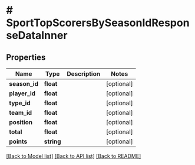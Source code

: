 # # SportTopScorersBySeasonIdResponseDataInner

## Properties

Name | Type | Description | Notes
------------ | ------------- | ------------- | -------------
**season_id** | **float** |  | [optional]
**player_id** | **float** |  | [optional]
**type_id** | **float** |  | [optional]
**team_id** | **float** |  | [optional]
**position** | **float** |  | [optional]
**total** | **float** |  | [optional]
**points** | **string** |  | [optional]

[[Back to Model list]](../../README.md#models) [[Back to API list]](../../README.md#endpoints) [[Back to README]](../../README.md)
